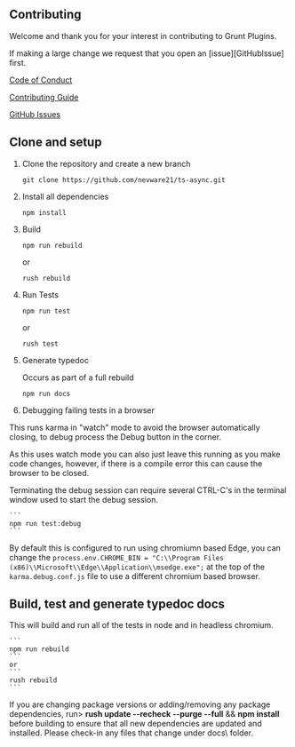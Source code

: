 ## Contributing

Welcome and thank you for your interest in contributing to Grunt Plugins.

If making a large change we request that you open an [issue][GitHubIssue] first.

[Code of Conduct](https://github.com/nevware21/ts-async/blob/main/CODE_OF_CONDUCT.md)

[Contributing Guide](https://github.com/nevware21/ts-async/blob/main/CONTRIBUTING.md)

[GitHub Issues](https://github.com/nevware21/ts-async/issues)

## Clone and setup

1. Clone the repository and create a new branch
	```
	git clone https://github.com/nevware21/ts-async.git
	```

2. Install all dependencies
	```
	npm install
	```

3. Build
	```
	npm run rebuild 
	```
	or
	```
	rush rebuild
	```

4. Run Tests
    ```
	npm run test
    ```
	or
	```
	rush test
	```

5. Generate typedoc
    
	Occurs as part of a full rebuild
	```
	npm run docs
	```

6. Debugging failing tests in a browser

This runs karma in "watch" mode to avoid the browser automatically closing, to debug process the Debug button in the corner.

As this uses watch mode you can also just leave this running as you make code changes, however, if there is a compile error this can cause the browser to be closed.

Terminating the debug session can require several CTRL-C's in the terminal window used to start the debug session.

	```
	npm run test:debug
	```

By default this is configured to run using chromiumn based Edge, you can change the `process.env.CHROME_BIN = "C:\\Program Files (x86)\\Microsoft\\Edge\\Application\\msedge.exe";` at the top of the `karma.debug.conf.js` file to use a different chromium based browser.


## Build, test and generate typedoc docs

This will build and run all of the tests in node and in headless chromium.

	```
	npm run rebuild
	```
	or
	```
	rush rebuild
	```

If you are changing package versions or adding/removing any package dependencies, run> **rush update --recheck --purge --full** && **npm install** before building to ensure that all new dependencies are updated and installed. Please check-in any files that change under docs\ folder.
